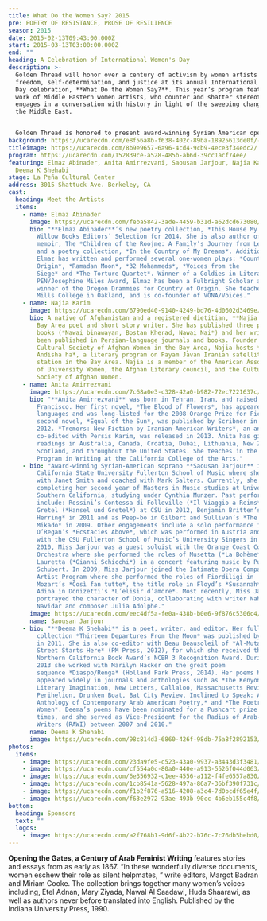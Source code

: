 ```yaml
---
title: What Do the Women Say? 2015
pre: POETRY OF RESISTANCE, PROSE OF RESILIENCE
season: 2015
date: 2015-02-13T09:43:00.000Z
start: 2015-03-13T03:00:00.000Z
end: ""
heading: A Celebration of International Women's Day
description: >-
  Golden Thread will honor over a century of activism by women artists for
  freedom, self-determination, and justice at its annual International Women’s
  Day celebration, **What Do the Women Say?**. This year’s program features the
  work of Middle Eastern women artists, who counter and shatter stereotypes, and
  engages in a conversation with history in light of the sweeping changes across
  the Middle East. 


  Golden Thread is honored to present award-winning Syrian American opera singer **[Saousan Jarjour](https://web.archive.org/web/20170927054719/http://saousanjarjour.com/)**‘s Bay Area debut featuring new work by Nahal Navidar (New Threads 2014) and composer Julia Adolphe, as well as Syrian folk songs. Early 20th-century writings by women from Iraq, Tunisia, and Algeria selected from the anthology, Opening the Gates, A Century of Arab Feminist Writing, will be presented alongside readings in English and Persian by leading Bay Area poets and authors: **[Elmaz Abinader](https://web.archive.org/web/20170927054719/http://www.elmazabinader.com/)** (*This House, My Bones*), **[Anita Amirrezvani](https://web.archive.org/web/20170927054719/http://anitaamirrezvani.com/)** (*The Blood of Flowers*, *Equal to the Sun*), Najia Karim, and **[Deema Shehabi](https://web.archive.org/web/20170927054719/http://imeu.org/article/deema-shehabi-poet-and-editor1)** (*Thirteen Departures From the Moon*). Golden Thread artistic associate Haleh Hatami will facilitate a conversation with the artists following the presentations.
background: https://ucarecdn.com/e8f56a8b-f638-402c-89ba-18925613de0f/-/crop/1861x1052/0,0/-/preview/
titleimage: https://ucarecdn.com/8b9e9657-6a96-4cd4-9cb9-4ece3f34edc2/
program: https://ucarecdn.com/152839ce-a528-485b-ab6d-39cc1acf74ee/
featuring: Elmaz Abinader, Anita Amirrezvani, Saousan Jarjour, Najia Karim and
  Deema K Shehabi
stage: La Peña Cultural Center
address: 3015 Shattuck Ave. Berkeley, CA
cast:
  heading: Meet the Artists
  items:
    - name: Elmaz Abinader
      image: https://ucarecdn.com/feba5842-3ade-4459-b31d-a62dcd673080/
      bio: "**Elmaz Abinader**’s new poetry collection, *This House My Bones*, is the
        Willow Books Editors’ Selection for 2014. She is also author of a
        memoir, The *Children of the Roojme: A Family’s Journey from Lebanon*,
        and a poetry collection, *In the Country of My Dreams*. Additionally,
        Elmaz has written and performed several one-women plays: *Country of
        Origin*, *Ramadan Moon*, *32 Mohammeds*, *Voices from the
        Siege* and *The Torture Quartet*. Winner of a Goldies in Literature, a
        PEN/Josephine Miles Award, Elmaz has been a Fulbright Scholar and the
        winner of the Oregon Drammies for Country of Origin. She teaches at
        Mills College in Oakland, and is co-founder of VONA/Voices."
    - name: Najia Karim
      image: https://ucarecdn.com/6790ed40-9140-4249-bd76-4d0602d3469e/
      bio: A native of Afghanistan and a registered dietitian, **Najia Karim** is a
        Bay Area poet and short story writer. She has published three poetry
        books (*Nawai binawayan, Bostan Kherad, Nawai Nai*) and her writing has
        been published in Persian-language journals and books. Founder of the
        Cultural Society of Afghan Women in the Bay Area, Najia hosts *Gulzar
        Andisha ha*, a literary program on Payam Javan Iranian satellite TV
        station in the Bay Area. Najia is a member of the American Association
        of University Women, the Afghan Literary council, and the Cultural
        Society of Afghan Women.
    - name: Anita Amirrezvani
      image: https://ucarecdn.com/7c68a0e3-c328-42a0-b982-72ec7221637c/
      bio: "**Anita Amirrezvani** was born in Tehran, Iran, and raised in San
        Francisco. Her first novel, *The Blood of Flowers*, has appeared in 31
        languages and was long-listed for the 2008 Orange Prize for Fiction. Her
        second novel, *Equal of the Sun*, was published by Scribner in
        2012. *Tremors: New Fiction by Iranian-American Writers*, an anthology
        co-edited with Persis Karim, was released in 2013. Anita has given book
        readings in Australia, Canada, Croatia, Dubai, Lithuania, New Zealand,
        Scotland, and throughout the United States. She teaches in the MFA
        Program in Writing at the California College of the Arts."
    - bio: "Award-winning Syrian-American soprano **Saousan Jarjour** is a graduate of
        California State University Fullerton School of Music where she studied
        with Janet Smith and coached with Mark Salters. Currently, she is
        completing her second year of Masters in Music studies at University of
        Southern California, studying under Cynthia Munzer. Past performances
        include: Rossini’s Contessa di Folleville (*Il Viaggio a Reims*) at USC,
        Gretel (*Hansel und Gretel*) at CSU in 2012, Benjamin Britten’s *Albert
        Herring* in 2011 and as Peep-bo in Gilbert and Sullivan’s *The
        Mikado* in 2009. Other engagements include a solo performance in Tarik
        O’Regan’s *Ecstacies Above*, which was performed in Austria and Germany
        with the CSU Fullerton School of Music’s University Singers in 2012. In
        2010, Miss Jarjour was a guest soloist with the Orange Coast College
        Orchestra where she performed the roles of Musetta (*La Bohème*) and
        Lauretta (*Gianni Schicchi*) in a concert featuring music by Puccini and
        Schubert. In 2009, Miss Jarjour joined the Intimate Opera Company Young
        Artist Program where she performed the roles of Fiordiligi in
        Mozart’s *Così fan tutte*, the title role in Floyd’s *Susannah*, and
        Adina in Donizetti’s *L’elisir d’amore*. Most recently, Miss Jarjour
        portrayed the character of Donia, collaborating with writer Nahal
        Navidar and composer Julia Adolphe."
      image: https://ucarecdn.com/eec4df5a-fe0a-438b-b0e6-9f876c5306c4/
      name: Saousan Jarjour
    - bio: "**Deema K Shehabi** is a poet, writer, and editor. Her full
        collection *Thirteen Departures From the Moon* was published by Press 53
        in 2011. She is also co-editor with Beau Beausoleil of *Al-Mutanabbi
        Street Starts Here* (PM Press, 2012), for which she received the
        Northern California Book Award’s NCBR 3 Recognition Award. During 2009 –
        2013 she worked with Marilyn Hacker on the great poem
        sequence *Diaspo/Renga* (Holland Park Press, 2014). Her poems have
        appeared widely in journals and anthologies such as *The Kenyon Review,
        Literary Imagination, New Letters, Callaloo, Massachusetts Review,
        Perihelion, Drunken Boat, Bat City Review, Inclined to Speak: An
        Anthology of Contemporary Arab American Poetry,* and *The Poetry of Arab
        Women*. Deema’s poems have been nominated for a Pushcart prize four
        times, and she served as Vice-President for the Radius of Arab-American
        Writers (RAWI) between 2007 and 2010."
      name: Deema K Shehabi
      image: https://ucarecdn.com/98c814d3-6860-426f-98db-75a8f2892153/
photos:
  items:
    - image: https://ucarecdn.com/23da9fe5-c523-43a0-9937-a3443d3f3481/
    - image: https://ucarecdn.com/cf554a0c-80a0-440e-a913-5526f044d063/
    - image: https://ucarecdn.com/6e356932-c1ee-4556-a112-f4fe6557a830/
    - image: https://ucarecdn.com/1cb8541a-5628-497a-86a7-36bf390f731c/
    - image: https://ucarecdn.com/f1b2f876-a516-4208-a3c4-7d0bcdf65e4f/
    - image: https://ucarecdn.com/f63e2972-93ae-493b-90cc-4b6eb155c4f8/
bottom:
  heading: Sponsors
  text: ""
  logos:
    - image: https://ucarecdn.com/a2f768b1-9d6f-4b22-b76c-7c76db5bebd0/
---
```

**Opening the Gates, a Century of Arab Feminist Writing** features stories and essays from as early as 1867. “In these wonderfully diverse documents, women eschew their role as silent helpmates, “ write editors, Margot Badran and Miriam Cooke. The collection brings together many women’s voices including, Etel Adnan, Mary Ziyada, Nawal Al Saadawi, Huda Shaarawi, as well as authors never before translated into English. Published by the Indiana University Press, 1990.